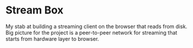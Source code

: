 # Stream Box

My stab at building a streaming client on the browser that reads from disk. Big picture for the project is a peer-to-peer network for streaming that starts from hardware layer to browser. 
